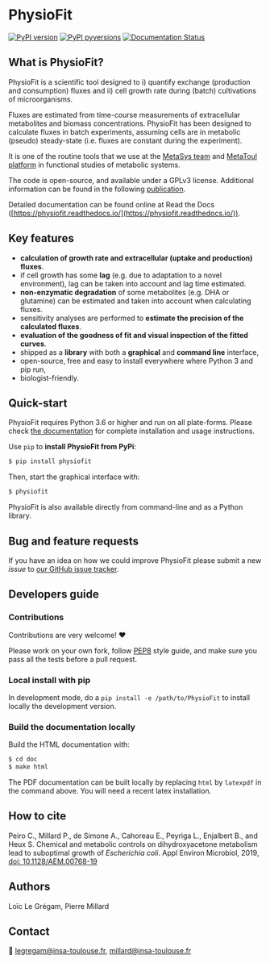 # PhysioFit

[![PyPI version](https://badge.fury.io/py/physiofit.svg)](https://badge.fury.io/py/physiofit)
[![PyPI pyversions](https://img.shields.io/pypi/pyversions/physiofit.svg)](https://pypi.python.org/pypi/physiofit/)
[![Documentation Status](https://readthedocs.org/projects/physiofit/badge/?version=latest)](http://physiofit.readthedocs.io/?badge=latest)


## What is PhysioFit?
PhysioFit is a scientific tool designed to i) quantify exchange (production and consumption) fluxes and  ii) cell growth rate during (batch) cultivations of microorganisms.

Fluxes are estimated from time-course measurements of extracellular metabolites and biomass concentrations. PhysioFit has been designed to calculate fluxes in batch experiments, assuming cells are in metabolic (pseudo) steady-state (i.e. fluxes are constant during the experiment).

It is one of the routine tools that we use at the [MetaSys team](http://www.lisbp.fr/en/research/molecular-physiology-and-metabolism/metasys.html) and [MetaToul platform](http://www.metatoul.fr) in functional studies of metabolic systems.

The code is open-source, and available under a GPLv3 license. Additional information can be found in the following [publication](https://doi.org/10.1128/aem.00768-19).

Detailed documentation can be found online at Read the Docs ([https://physiofit.readthedocs.io/](https://physiofit.readthedocs.io/)).

## Key features
* **calculation of growth rate and extracellular (uptake and production) fluxes**.
* if cell growth has some **lag** (e.g. due to adaptation to a novel environment), lag can be taken into account and lag time estimated.
* **non-enzymatic degradation** of some metabolites (e.g. DHA or glutamine) can be estimated and taken into account when calculating fluxes.
* sensitivity analyses are performed to **estimate the precision of the calculated fluxes**.
* **evaluation of the goodness of fit and visual inspection of the fitted curves**.
* shipped as a **library** with both a **graphical** and **command line** interface,
* open-source, free and easy to install everywhere where Python 3 and pip run,
* biologist-friendly.

## Quick-start
PhysioFit requires Python 3.6 or higher and run on all plate-forms.
Please check [the documentation](https://physiofit.readthedocs.io/en/latest/quickstart.html) for complete
installation and usage instructions.

Use `pip` to **install PhysioFit from PyPi**:

```bash
$ pip install physiofit
```

Then, start the graphical interface with:

```bash
$ physiofit
```

PhysioFit is also available directly from command-line and as a Python library.

## Bug and feature requests
If you have an idea on how we could improve PhysioFit please submit a new *issue*
to [our GitHub issue tracker](https://github.com/MetaSys-LISBP/PhysioFit/issues).


## Developers guide
### Contributions
Contributions are very welcome! :heart:

Please work on your own fork,
follow [PEP8](https://www.python.org/dev/peps/pep-0008/) style guide,
and make sure you pass all the tests before a pull request.

### Local install with pip
In development mode, do a `pip install -e /path/to/PhysioFit` to install
locally the development version.

### Build the documentation locally
Build the HTML documentation with:

```bash
$ cd doc
$ make html
```

The PDF documentation can be built locally by replacing `html` by `latexpdf`
in the command above. You will need a recent latex installation.

## How to cite
Peiro C., Millard P., de Simone A., Cahoreau E., Peyriga L., Enjalbert B., and Heux S. Chemical and metabolic controls on dihydroxyacetone metabolism lead to suboptimal growth of *Escherichia coli*. Appl Environ Microbiol, 2019, [doi: 10.1128/AEM.00768-19](https://doi.org/10.1128/AEM.00768-19)

## Authors
Loïc Le Grégam, Pierre Millard

## Contact
:email: legregam@insa-toulouse.fr, millard@insa-toulouse.fr
